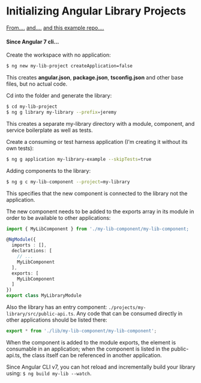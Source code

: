 # Initializing Angular Library Projects

[From....](https://blog.angularindepth.com/creating-a-library-in-angular-6-87799552e7e5)  [and....](https://blog.angularindepth.com/angular-workspace-no-application-for-you-4b451afcc2ba)
[and this example repo....](https://github.com/t-palmer/example-ng6-lib/tree/master/src/app)

#### Since Angular 7 cli...

Create the workspace with no application:
```bash
$ ng new my-lib-project createApplication=false
```

This creates __angular.json__, __package.json__, __tsconfig.json__ and other base files, but no actual code.

Cd into the folder and generate the library:
```bash
$ cd my-lib-project
$ ng g library my-library --prefix=jeremy
```

This creates a separate my-library directory with a module, component, and service boilerplate as well as tests.

Create a consuming or test harness application (I'm creating it without its own tests):
```bash
$ ng g application my-library-example --skipTests=true
```

Adding components to the library:
```bash
$ ng g c my-lib-component --project=my-library
```
This specifies that the new component is connected to the library not the application.

The new component needs to be added to the exports array in its module in order to be available to other applications:
```typescript
import { MyLibComponent } from './my-lib-component/my-lib-component;

@NgModule({
  imports : [],
  declarations: [
    // ...
    MyLibComponent
  ],
  exports: [
    MyLibComponent
  ]
})
export class MyLibraryModule
```

Also the library has an entry component: `./projects/my-library/src/public-api.ts`. Any code that can be consumed directly in other applications should be listed there:
```typescript
export * from './lib/my-lib-component/my-lib-component';
```

When the component is added to the module exports, the element is consumable in an application; when the component is listed in the public-api.ts, the class itself can be referenced in another application.

Since Angular CLI v7, you can hot reload and incrementally build your library using: `$ ng build my-lib --watch`.
